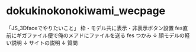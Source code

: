 # dokukinokonokiwami_wecpage
「JS_3Dfaceでやりたいこと」
枠・モデル共に表示・非表示ボタン設置
fes直前にギガファイル便で俺のメアドにファイルを送る
fes
つかみ
↓
顔モデルの軽い説明
↓
サイトの説明
↓
質問
<!-- cd js_3d_face/ をして　python3 -m http.server 8000 をした後　http://localhost:8000/face-api-sample.html -->